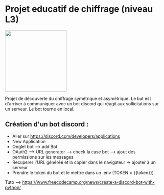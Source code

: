 # Projet educatif de chiffrage (niveau L3) 

<img src="https://github.com/gazaboo/cryptomaster/blob/main/assets/cryptomaster.png?raw=true" height="200" width="200">

Projet de découverte du chiffrage symétrique et asymétrique. Le but est d'arriver à communiquer avec un bot discord qui réagit aux sollicitations sur un serveur. Le bot tourne en local.  

## Création d'un bot discord : 
- Aller sur https://discord.com/developers/applications
- New Application 
- Onglet bot --> add Bot
- OAuth2 --> URL generator --> check la case bot --> ajout des permissions sur les messages
- Recuperer l'URL généréé et la copier dans le navigateur -> ajouter à un serveur
- Prendre le token du bot et le mettre dans un .env (TOKEN = {{token}})


Tuto --> https://www.freecodecamp.org/news/create-a-discord-bot-with-python/

